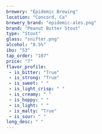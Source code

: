 ```yaml
---
brewery: "Epidemic Brewing"
location: "Concord, Ca"
brewery_brand: "epidemic-ales.png"
brand: "Peanut Butter Stout"
type: "Stout"
glass: "snifter.png"
alcohol: "8.5%"
ibu: "53"
tap_order: "107"
price: "7"
flavor_profile:
 - is_bitter: "True"
 - is_strong: "True"
 - is_sweet: " "
 - is_light_crisp: " "
 - is_creamy: " "
 - is_hoppy: " "
 - is_light: " "
 - is_malty: "True"
 - is_sour: " "
long_desc: " "
---
```

